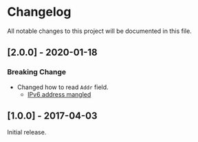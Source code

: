 # Changelog
All notable changes to this project will be documented in this file.

## [2.0.0] - 2020-01-18
### Breaking Change
- Changed how to read `Addr` field.
  - [IPv6 address mangled](https://github.com/neko-neko/utmpdump/issues/1) 

## [1.0.0] - 2017-04-03
Initial release.
